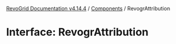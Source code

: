 [RevoGrid Documentation v4.14.4](README.md) / [Components](Namespace.Components.md) / RevogrAttribution

# Interface: RevogrAttribution
